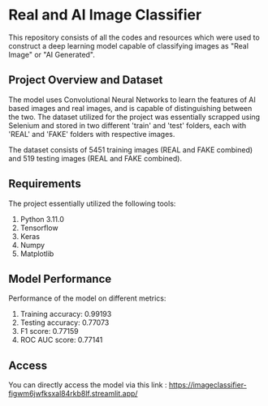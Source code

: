 # Real and AI Image Classifier 

This repository consists of all the codes and resources which were used to construct a deep learning model capable of classifying images as "Real Image" or "AI Generated".

## Project Overview and Dataset 

The model uses Convolutional Neural Networks to learn the features of AI based images and real images, and is capable of distinguishing between the two. 
The dataset utilized for the project was essentially scrapped using Selenium and stored in two different 'train' and 'test' folders, each with 'REAL' and 'FAKE' folders with respective images. 

The dataset consists of 5451 training images (REAL and FAKE combined) and 519 testing images (REAL and FAKE combined). 

## Requirements

The project essentially utilized the following tools: 
1. Python 3.11.0
2. Tensorflow
3. Keras
4. Numpy
5. Matplotlib

## Model Performance

Performance of the model on different metrics:
1. Training accuracy: 0.99193
2. Testing accuracy: 0.77073
3. F1 score: 0.77159
4. ROC AUC score: 0.77141

## Access

You can directly access the model via this link : https://imageclassifier-figwm6jwfksxal84rkb8lf.streamlit.app/
